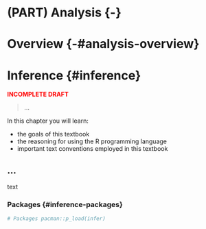 # (PART) Analysis {-}

# Overview {-#analysis-overview}





# Inference {#inference}

<p style="font-weight:bold; color:red;">INCOMPLETE DRAFT</p>

> ...


<div class="rmdkey">
<p>In this chapter you will learn:</p>
<ul>
<li>the goals of this textbook</li>
<li>the reasoning for using the R programming language</li>
<li>important text conventions employed in this textbook</li>
</ul>
</div>

<!-- COURSE STRUCTURE

TUTORIALS:

- ...

SWIRL:

- ...

WORKED/ RECIPE:

- ...

PROJECT:

- ...

GOALS:

...

-->

## ...

text

### Packages {#inference-packages}


```r
# Packages pacman::p_load(infer)
```


<!-- IDEAS:

- Use BELC dataset from "Approaching analysis" chapter
  - Question(s): 
    - 
- Use Switchboard Dialogue Act Corpus
  - Disfluencies (uh/ um)
- Use other datasets from the "Transform datasets" chapter

-->


